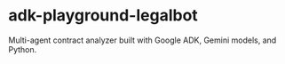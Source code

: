 # adk-playground-legalbot
Multi-agent contract analyzer built with Google ADK, Gemini models, and Python.
